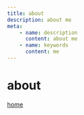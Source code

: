 ```yaml
---
title: about
description: about me
meta:
    - name: description
      content: about me
    - name: keywords
      content: me
---
```


# about

[home](/)
